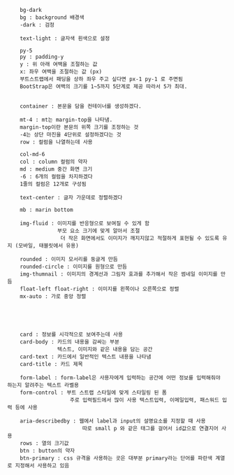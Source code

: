 
        bg-dark
        bg : background 배경색
        -dark : 검정

        text-light : 글자색 흰색으로 설정

        py-5
        py : padding-y
        y : 위 아래 여백을 조절하는 값
        x: 좌우 여백을 조절하는 값 (px)
        부트스트랩에서 패딩을 상하 좌우 주고 싶다면 px-1 py-1 로 주면됨 
        BootStrap은 여백의 크기를 1~5까지 5단계로 제공 따라서 5가 최대.


        container : 본문을 담을 컨테이너를 생성하겠다.
        
        mt-4 : mt는 margin-top을 나타냄.
        margin-top이란 본문의 위쪽 크기를 조정하는 것
        -4는 상단 마진을 4단위로 설정하겠다는 것
        row : 컬럼을 나열하는데 사용
        
        col-md-6 
        col : column 컬럼의 약자
        md : medium 중간 화면 크기
        -6 : 6개의 컬럼을 차지하겠다
        1줄의 컬럼은 12개로 구성됨 

        text-center : 글자 가운데로 정렬하겠다

        mb : marin bottom

        img-fluid : 이미지를 반응형으로 보여질 수 있게 함
                    부모 요소 크기에 맞게 알아서 조절
                     더 작은 화면에서도 이미지가 깨지지않고 적절하게 표현될 수 있도록 유지 (모바일, 태블릿에서 유용)

        rounded : 이미지 모서리를 둥글게 만듬
        rounded-circle : 이미지를 원형으로 만듬
        img-thumnail : 이미지의 경계선과 그림자 효과를 추가해서 작은 썸네일 이미지를 만듬
        float-left float-right : 이미지를 왼쪽이나 오른쪽으로 정렬
        mx-auto : 가로 중앙 정렬





        card : 정보를 시각적으로 보여주는데 사용
        card-body : 카드의 내용을 감싸는 부분
                    텍스트, 이미지와 같은 내용을 담는 공간
        card-text : 카드에서 일반적인 텍스트 내용을 나타냄
        card-title : 카드 제목 

        form-label : form-label은 사용자에게 입력하는 공간에 어떤 정보를 입력해줘야 하는지 알려주는 텍스트 라벨용
        form-control : 부트 스트랩 스타일에 맞게 스타일링 된 폼 
                        주로 입력필드에서 많이 사용 텍스트입력, 이메일입력, 패스워드 입력 등에 사용
        
        aria-describedby : 웹에서 label과 input의 설명요소를 지정할 때 사용
                            따로 small p 와 같은 태그를 걸어서 id값으로 연결지어 사용
        rows : 열의 크기값
        btn : button의 약자
        btn-primary : css 규격을 사용하는 곳은 대부분 primary라는 단어를 파란색 계열로 지정해서 사용하고 있음 

